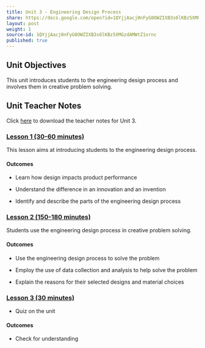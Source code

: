 ```yaml
---
title: Unit 3 - Engineering Design Process 
share: https://docs.google.com/open?id=1QYjjAacj0nFyG0OWZIXB3s6lKBz5XMGzdAMWtZ1xrnc
layout: post
weight: 1
source-id: 1QYjjAacj0nFyG0OWZIXB3s6lKBz5XMGzdAMWtZ1xrnc
published: true
---
```


## Unit Objectives

This unit introduces students to the engineering design process and involves them in creative problem solving.

## Unit Teacher Notes

Click <a href="https://docs.google.com/document/d/1M1tIBcjwsaXn7P2Hqja_UWaK8lCEdabBjadssJKbaQs/edit?usp=sharing" target="_blank">here</a> to download the teacher notes for Unit 3.

### [Lesson 1 (30-60 minutes)](http://intro-to-engineering-design.lsupathways.org/3_unit_3/1_lesson_1/)

This lesson aims at introducing students to the engineering design process.

#### Outcomes

* Learn how design impacts product performance

* Understand the difference in an innovation and an invention

* Identify and describe the parts of the engineering design process

### [Lesson 2 (150-180 minutes)](#)

Students use the engineering design process in creative problem solving.

#### Outcomes 

* Use the engineering design process to solve the problem

* Employ the use of data collection and analysis to help solve the problem

* Explain the reasons for their selected designs and material choices

### [Lesson 3 (30 minutes)](#)

* Quiz on the unit

#### Outcomes

* Check for understanding

